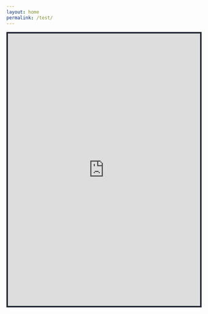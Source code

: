 ```yaml
---
layout: home
permalink: /test/
---
```


<iframe id='kofiframe' src='https://ko-fi.com/yosoyfreeman/?hidefeed=true&widget=true&embed=true&preview=true' style='border:none;width:100%;padding:4px;background:#252a34;' height='712' title='yosoyfreeman'></iframe>
